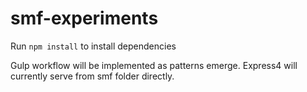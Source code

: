 # smf-experiments
Run `npm install` to install dependencies

Gulp workflow will be implemented as patterns emerge.
Express4 will currently serve from smf folder directly.
